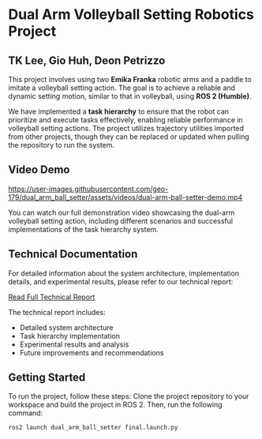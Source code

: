 # Dual Arm Volleyball Setting Robotics Project
## TK Lee, Gio Huh, Deon Petrizzo
This project involves using two **Emika Franka** robotic arms and a paddle to imitate a volleyball setting action. The goal is to achieve a reliable and dynamic setting motion, similar to that in volleyball, using **ROS 2 (Humble)**.

We have implemented a **task hierarchy** to ensure that the robot can prioritize and execute tasks effectively, enabling reliable performance in volleyball setting actions. The project utilizes trajectory utilities imported from other projects, though they can be replaced or updated when pulling the repository to run the system.

## Video Demo
https://user-images.githubusercontent.com/geo-179/dual_arm_ball_setter/assets/videos/dual-arm-ball-setter-demo.mp4


You can watch our full demonstration video showcasing the dual-arm volleyball setting action, including different scenarios and successful implementations of the task hierarchy system.

## Technical Documentation
For detailed information about the system architecture, implementation details, and experimental results, please refer to our technical report:

[Read Full Technical Report](./docs/dual-arm-ball-setter-report.pdf)

The technical report includes:
- Detailed system architecture
- Task hierarchy implementation
- Experimental results and analysis
- Future improvements and recommendations

## Getting Started
To run the project, follow these steps:
Clone the project repository to your workspace and build the project in ROS 2. Then, run the following command:
```bash
ros2 launch dual_arm_ball_setter final.launch.py
